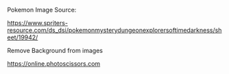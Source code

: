 Pokemon Image Source:

https://www.spriters-resource.com/ds_dsi/pokemonmysterydungeonexplorersoftimedarkness/sheet/19942/

Remove Background from images

https://online.photoscissors.com